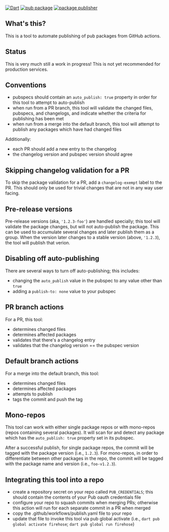 [![Dart](https://github.com/devoncarew/firehose/actions/workflows/dart.yaml/badge.svg)](https://github.com/devoncarew/firehose/actions/workflows/dart.yaml)
[![pub package](https://img.shields.io/pub/v/firehose.svg)](https://pub.dev/packages/firehose)
[![package publisher](https://img.shields.io/pub/publisher/firehose.svg)](https://pub.dev/packages/firehose/publisher)

## What's this?

This is a tool to automate publishing of pub packages from GitHub actions.

## Status

This is very much still a work in progress! This is not yet recommended for
production services.

## Conventions

- pubspecs should contain an `auto_publish: true` property in order for this
  tool to attempt to auto-publish
- when run from a PR branch, this tool will validate the changed files, pubspecs,
  and changelogs, and indicate whether the criteria for publishing has been met
- when run from a merge into the default branch, this tool will attempt to
  publish any packages which have had changed files

Additionally:
- each PR should add a new entry to the changelog
- the changelog version and pubspec version should agree

## Skipping changelog validation for a PR

To skip the package validation for a PR, add a `changelog-exempt` label to the
PR. This should only be used for trivial changes that are not in any way user
facing.

## Pre-release versions

Pre-release versions (aka, `'1.2.3-foo'`) are handled specially; this tool
will validate the package changes, but will not auto-publish the package. This
can be used to accumulate several changes and later publish them as a group.
When the version later changes to a stable version (above, `'1.2.3`), the tool
will publish that verion.

## Disabling off auto-publishing

There are several ways to turn off auto-publishing; this includes:

- changing the `auto_publish` value in the pubspec to any value other than
`true`
- adding a `publish-to: none` value to your pubspec

## PR branch actions

For a PR, this tool:

- determines changed files
- determines affected packages
- validates that there's a changelog entry
- validates that the changelog version == the pubspec version

## Default branch actions

For a merge into the default branch, this tool:

- determines changed files
- determines affected packages
- attempts to publish
- tags the commit and push the tag

## Mono-repos

This tool can work with either single package repos or with mono-repos (repos
containing several packages). It will scan for and detect any package which
has the `auto_publish: true` property set in its pubspec.

After a successful publish, for single package repos, the commit will be tagged
with the package version (i.e., `1.2.3`). For mono-repos, in order to differentiate
between other packages in the repo, the commit will be tagged with the package
name and version (i.e., `foo-v1.2.3`).

## Integrating this tool into a repo

- create a repository secret on your repo called `PUB_CREDENTIALS`; this should
  contain the contents of your Pub oauth credentials file
- configure your repo to squash commits when merging PRs; otherwise this action
  will run for each separate commit in a PR when merged
- copy the .github/workflows/publish.yaml file to your repo
- update that file to invoke this tool via pub global activate (i.e.,
  `dart pub global activate firehose`; `dart pub global run firehose`)

